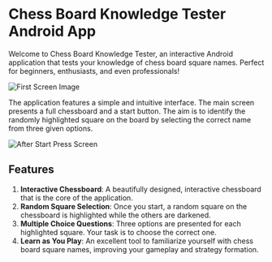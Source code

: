 # Chess Board Knowledge Tester Android App

Welcome to Chess Board Knowledge Tester, an interactive Android application that tests your knowledge of chess board square names. Perfect for beginners, enthusiasts, and even professionals!

![First Screen Image](https://github.com/Portfolio-Orel/chess-practice/assets/24842358/8dd243c3-a86f-42e0-837d-fba095e0ee3e)

The application features a simple and intuitive interface. The main screen presents a full chessboard and a start button. The aim is to identify the randomly highlighted square on the board by selecting the correct name from three given options.

![After Start Press Screen](https://github.com/Portfolio-Orel/chess-practice/assets/24842358/538a4e44-e977-474d-bd16-0dff56f44811)

## Features
1. **Interactive Chessboard**: A beautifully designed, interactive chessboard that is the core of the application.
2. **Random Square Selection**: Once you start, a random square on the chessboard is highlighted while the others are darkened.
3. **Multiple Choice Questions**: Three options are presented for each highlighted square. Your task is to choose the correct one.
4. **Learn as You Play**: An excellent tool to familiarize yourself with chess board square names, improving your gameplay and strategy formation.
